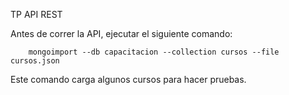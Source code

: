 TP API REST

Antes de correr la API, ejecutar el siguiente comando:

        mongoimport --db capacitacion --collection cursos --file cursos.json
  
Este comando carga algunos cursos para hacer pruebas.
